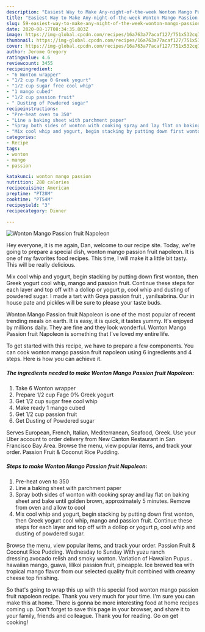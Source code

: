 ```yaml
---
description: "Easiest Way to Make Any-night-of-the-week Wonton Mango Passion fruit Napoleon"
title: "Easiest Way to Make Any-night-of-the-week Wonton Mango Passion fruit Napoleon"
slug: 59-easiest-way-to-make-any-night-of-the-week-wonton-mango-passion-fruit-napoleon
date: 2020-08-17T08:34:35.803Z
image: https://img-global.cpcdn.com/recipes/16a763a77acaf127/751x532cq70/wonton-mango-passion-fruit-napoleon-recipe-main-photo.jpg
thumbnail: https://img-global.cpcdn.com/recipes/16a763a77acaf127/751x532cq70/wonton-mango-passion-fruit-napoleon-recipe-main-photo.jpg
cover: https://img-global.cpcdn.com/recipes/16a763a77acaf127/751x532cq70/wonton-mango-passion-fruit-napoleon-recipe-main-photo.jpg
author: Jerome Gregory
ratingvalue: 4.6
reviewcount: 3455
recipeingredient:
- "6 Wonton wrapper"
- "1/2 cup Fage 0 Greek yogurt"
- "1/2 cup sugar free cool whip"
- "1 mango cubed"
- "1/2 cup passion fruit"
- " Dusting of Powdered sugar"
recipeinstructions:
- "Pre-heat oven to 350"
- "Line a baking sheet with parchment paper"
- "Spray both sides of wonton with cooking spray and lay flat on baking sheet and bake until golden brown, approximately 5 minutes. Remove from oven and allow to cool"
- "Mix cool whip and yogurt, begin stacking by putting down first wonton, then Greek yogurt cool whip, mango and passion fruit. Continue these steps for each layer and top off with a dollop or yogurt p, cool whip and dusting of powdered sugar."
categories:
- Recipe
tags:
- wonton
- mango
- passion

katakunci: wonton mango passion 
nutrition: 288 calories
recipecuisine: American
preptime: "PT28M"
cooktime: "PT54M"
recipeyield: "3"
recipecategory: Dinner

---
```



![Wonton Mango Passion fruit Napoleon](https://img-global.cpcdn.com/recipes/16a763a77acaf127/751x532cq70/wonton-mango-passion-fruit-napoleon-recipe-main-photo.jpg)

Hey everyone, it is me again, Dan, welcome to our recipe site. Today, we're going to prepare a special dish, wonton mango passion fruit napoleon. It is one of my favorites food recipes. This time, I will make it a little bit tasty. This will be really delicious.

Mix cool whip and yogurt, begin stacking by putting down first wonton, then Greek yogurt cool whip, mango and passion fruit. Continue these steps for each layer and top off with a dollop or yogurt p, cool whip and dusting of powdered sugar. I made a tart with Goya passion fruit , yanilsabrina. Our in house pate and pickles will be sure to please your taste buds.

Wonton Mango Passion fruit Napoleon is one of the most popular of recent trending meals on earth. It is easy, it is quick, it tastes yummy. It's enjoyed by millions daily. They are fine and they look wonderful. Wonton Mango Passion fruit Napoleon is something that I've loved my entire life.


To get started with this recipe, we have to prepare a few components. You can cook wonton mango passion fruit napoleon using 6 ingredients and 4 steps. Here is how you can achieve it.

<!--inarticleads1-->

##### The ingredients needed to make Wonton Mango Passion fruit Napoleon:

1. Take 6 Wonton wrapper
1. Prepare 1/2 cup Fage 0% Greek yogurt
1. Get 1/2 cup sugar free cool whip
1. Make ready 1 mango cubed
1. Get 1/2 cup passion fruit
1. Get  Dusting of Powdered sugar


Serves European, French, Italian, Mediterranean, Seafood, Greek. Use your Uber account to order delivery from New Canton Restaurant in San Francisco Bay Area. Browse the menu, view popular items, and track your order. Passion Fruit &amp; Coconut Rice Pudding. 

<!--inarticleads2-->

##### Steps to make Wonton Mango Passion fruit Napoleon:

1. Pre-heat oven to 350
1. Line a baking sheet with parchment paper
1. Spray both sides of wonton with cooking spray and lay flat on baking sheet and bake until golden brown, approximately 5 minutes. Remove from oven and allow to cool
1. Mix cool whip and yogurt, begin stacking by putting down first wonton, then Greek yogurt cool whip, mango and passion fruit. Continue these steps for each layer and top off with a dollop or yogurt p, cool whip and dusting of powdered sugar.


Browse the menu, view popular items, and track your order. Passion Fruit &amp; Coconut Rice Pudding. Wednesday to Sunday With yuzu ranch dressing.avocado relish and smoky wonton. Variation of Hawaiian Pupus.. hawaiian mango, guava, lilikoi passion fruit, pineapple. Ice brewed tea with tropical mango flavor from our selected quality fruit combined with creamy cheese top finishing. 

So that's going to wrap this up with this special food wonton mango passion fruit napoleon recipe. Thank you very much for your time. I'm sure you can make this at home. There is gonna be more interesting food at home recipes coming up. Don't forget to save this page in your browser, and share it to your family, friends and colleague. Thank you for reading. Go on get cooking!

